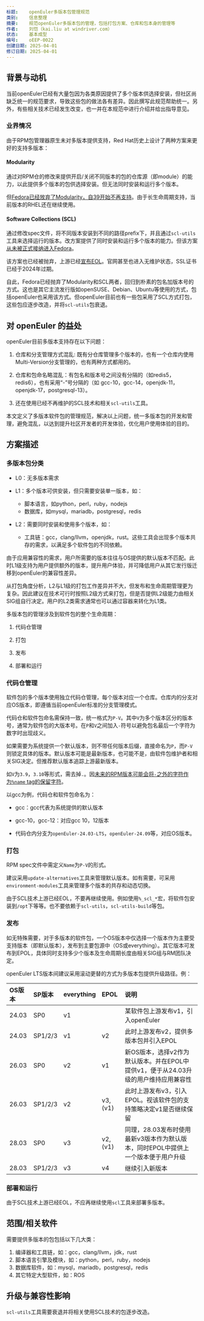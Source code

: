 ```yaml
---
标题:    openEuler多版本包管理规范
类别:    信息整理
摘要:    规范openEuler多版本包的管理，包括打包方案、仓库和包本身的管理等
作者:    刘恺（kai.liu at windriver.com）
状态:    基本成型
编号:    oEEP-0022
创建日期: 2025-04-01
修订日期: 2025-04-01
---
```


## 背景与动机

当前openEuler已经有大量包因为各类原因提供了多个版本供选择安装，但社区尚缺乏统一的规范要求，导致这些包的做法各有差异。因此撰写此规范帮助统一。另外，有些相关技术已经发生改变，也一并在本规范中进行介绍并给出指导意见。

### 业界情况

由于RPM包管理器原生未对多版本提供支持，Red Hat历史上设计了两种方案来更好的支持多版本：

#### Modularity

通过对RPM仓的修改来提供开启/关闭不同版本的包的仓库源（即module）的能力，以此提供多个版本的包供选择安装。但无法同时安装和运行多个版本。

但[Fedora已经放弃了Modularity，自39开始不再支持](https://fedoraproject.org/wiki/Changes/RetireModularity)。由于长生命周期支持，当前版本的RHEL还在继续使用。

#### Software Collections (SCL)

通过修改spec文件，将不同版本安装到不同的路径prefix下，并且通过`scl-utils`工具来选择运行的版本。改方案提供了同时安装和运行多个版本的能力。但该方案[从未被正式接纳进入Fedora](https://fedoraproject.org/wiki/Changes/SCL)。

该方案也已经被抛弃，上游已经[宣布EOL](https://www.softwarecollections.org/en/)。官网甚至也进入无维护状态，SSL证书已经于2024年过期。

自此，Fedora已经抛弃了Modularity和SCL两者，回归到朴素的包名加版本号的方式。这也是其它主流发行版如openSUSE、Debian、Ubuntu等使用的方式，包括openEuler也采用该方式。但openEuler目前也有一些包采用了SCL方式打包，这些包应逐步改造，并将`scl-utils`包衰退。

## 对 openEuler 的益处

openEuler目前多版本支持存在以下问题：

1. 仓库和分支管理方式混乱: 既有分仓库管理多个版本的，也有一个仓库内使用Multi-Version分支管理的，也有两种方式都用的。

2. 仓库和包命名略混乱：有包名和版本号之间没有分隔的（如redis5，redis6），也有采用“-”号分隔的（如 gcc-10，gcc-14，openjdk-11，openjdk-17，postgresql-13）。

3. 还在使用已经不再维护的SCL技术和相关`scl-utils`工具。

本文定义了多版本软件包的管理规范，解决以上问题，统一多版本包的开发和管理，避免混乱，以达到提升社区开发者的开发体验，优化用户使用体验的目的。

## 方案描述

### 多版本包分类

- L0：无多版本需求

- L1：多个版本可供安装，但只需要安装单一版本，如：
  - 脚本语言，如python，perl，ruby，nodejs
  - 数据库，如mysql，mariadb，postgresql，redis

- L2：需要同时安装和使用多个版本，如：
  - 工具链：gcc，clang/llvm，openjdk，rust。这些工具会出现多个版本共存的需求，以满足多个软件包的不同依赖。

由于应用兼容性的需求，用户所需要的版本往往与OS提供的默认版本不匹配。此时L1级支持为用户提供额外的版本，提升用户体验，并可降低用户从其它发行版迁移到openEuler的兼容性差异。

从打包角度分析，L2与L1级的打包工作差异并不大，但发布和生命周期管理更为复杂。因此建议在技术可行时按照L2级方式来打包，但是否提供L2级能力由相关SIG组自行决定。用户的L2类需求通常也可以通过容器来转化为L1类。

多版本包的管理涉及到软件包的整个生命周期：

1. 代码仓管理

2. 打包

3. 发布

4. 部署和运行

### 代码仓管理

软件包的多个版本使用独立代码仓管理，每个版本对应一个仓库。仓库内的分支对应OS版本，即遵循当前openEuler标准的分支管理模式。

代码仓和软件包命名需保持一致，统一格式为`P-V`。其中`V`为多个版本区分的版本号，通常为软件包的大版本号。在`P`和`V`之间加入`-`符号以避免包名最后一个字符为数字时出现歧义。

如果需要为系统提供一个默认版本，则不带任何版本后缀，直接命名为`P`，而`P-V`则锁定具体的版本。默认版本可能是最新版本，也可能不是，由软件包维护者和相关SIG决定。但推荐默认版本追踪上游最新版本。

如`V`为`3.9`，`3.10`等形式，需去掉`.`。因[未来的RPM版本可能会将`-`之外的字符作为`%name` tag的保留字符](https://rpm-software-management.github.io/rpm/manual/spec.html#preamble)。

以gcc为例，代码仓和软件包命名为：

- gcc：gcc代表为系统提供的默认版本

- gcc-10，gcc-12：对应gcc 10，12版本

- 代码仓内分支为`openEuler-24.03-LTS`，`openEuler-24.09`等，对应OS版本。

### 打包

RPM spec文件中需定义`Name`为`P-V`的形式。

建议采用`update-alternatives`工具来管理默认版本。如有需要，可采用`environment-modules`工具来管理多个版本的共存和动态切换。

由于SCL技术上游已经EOL，不要再继续使用。例如使用`%_scl_*`宏，将软件包安装到`/opt`下等等。也不要依赖于`scl-utils`，`scl-utils-build`等包。

### 发布

如无特殊需要，对于多版本的软件包，一个OS版本中仅选择一个版本作为主要受支持版本（即默认版本），发布到主要包源中（OS或everything）。其它版本可发布到EPOL，具体同时支持多少个版本及生命周期长度由相关SIG组与RM团队决定。

openEuler LTS版本间建议采用滚动更替的方式为多版本包提供升级路径。例：

| OS版本 | SP版本  | everything | EPOL     | 说明                                                                                |
| :----- | :------ | :--------- | :------- | :---------------------------------------------------------------------------------- |
| 24.03  | SP0     | v1         |          | 某软件包上游发布v1，引入openEuler                                                   |
| 24.03  | SP1/2/3 | v1         | v2       | 此时上游发布v2，提供多版本包并引入EPOL                                              |
| 26.03  | SP0     | v2         | v1       | 新OS版本，选择v2作为默认版本。并在EPOL中提供v1，便于从24.03升级的用户维持应用兼容性 |
| 26.03  | SP1/2/3 | v2         | v3, (v1) | 此时上游发布v3，引入EPOL。视该软件包的支持策略决定v1是否继续保留                    |
| 28.03  | SP0     | v3         | v2, (v1) | 同理，28.03发布时使用最新v3版本作为默认版本，同时EPOL中提供上一个版本便于用户升级   |
| 28.03  | SP1/2/3 | v3         | v4       | 继续引入新版本                                                                      |

### 部署和运行

由于SCL技术上游已经EOL，不应再继续使用`scl`工具来部署多版本。

## 范围/相关软件

需要提供多版本的包包括以下几大类：

1. 编译器和工具链，如：gcc，clang/llvm，jdk，rust
1. 脚本语言引擎及模块，如：python，perl，ruby，nodejs
3. 数据库软件，如：mysql，mariadb，postgresql，redis
4. 其它特定大型软件，如：ROS

## 升级与兼容性影响

`scl-utils`工具需要衰退并将相关使用SCL技术的包逐步改造。
